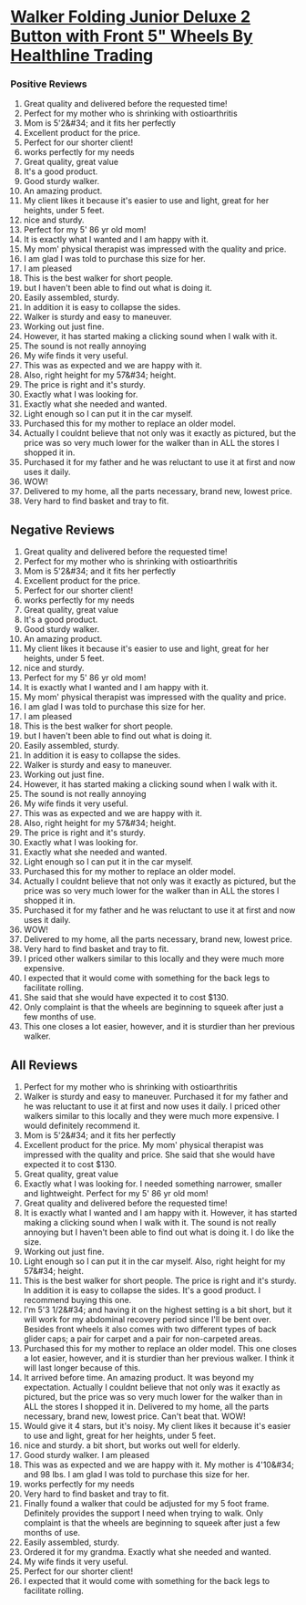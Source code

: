 # [Walker Folding Junior Deluxe 2 Button with Front 5&quot; Wheels By Healthline Trading](https://products.checkmycream.com/products/Walker-Folding-Junior-Deluxe-2-Button-with-Front-5&quot;-Wheels-By-Healthline-Trading.html)

### Positive Reviews

<ol>
      <li>Great quality and delivered before the requested time!</li>
      <li>Perfect for my mother who is shrinking with ostioarthritis</li>
      <li>Mom is 5&#x27;2&amp;#34; and it fits her perfectly</li>
      <li>Excellent product for the price.  </li>
      <li>Perfect for our shorter client!</li>
      <li>works perfectly for my needs</li>
      <li>Great quality,  great value</li>
      <li>It&#x27;s a good product.  </li>
      <li>Good sturdy walker.  </li>
      <li>An amazing product.  </li>
      <li>My client likes it because it&#x27;s easier to use and light, great for her heights, under 5 feet.</li>
      <li>nice and sturdy.</li>
      <li>Perfect for my 5&#x27; 86 yr old mom!</li>
      <li>It is exactly what I wanted and I am happy with it.</li>
      <li>My mom&#x27; physical therapist was impressed with the quality and price.  </li>
      <li>I am glad I was told to purchase this size for her.</li>
      <li>I am pleased</li>
      <li>This is the best walker for short people.  </li>
      <li>but I haven&#x27;t been able to find out what is doing it.</li>
      <li>Easily assembled, sturdy.</li>
      <li>In addition it is easy to collapse the sides.  </li>
      <li>Walker is sturdy and easy to maneuver.  </li>
      <li>Working out just fine.</li>
      <li>However, it has started making a clicking sound when I walk with it.</li>
      <li>The sound is not really annoying</li>
      <li>My wife finds it very useful.</li>
      <li>This was as expected and we are happy with it.  </li>
      <li>Also, right height for my 57&amp;#34; height.</li>
      <li>The price is right and it&#x27;s sturdy.  </li>
      <li>Exactly what I was looking for.  </li>
      <li>Exactly what she needed and wanted.</li>
      <li>Light enough so I can put it in the car myself.</li>
      <li>Purchased this for my mother to replace an older model.  </li>
      <li>Actually I couldnt believe that not only was it exactly as pictured, but the price was so very much lower for the walker than  in ALL the stores I shopped it in.  </li>
      <li>Purchased it for my father and he was reluctant to use it at first and now uses it daily.  </li>
      <li>WOW!</li>
      <li>Delivered to my home, all the parts necessary, brand new, lowest price.  </li>
      <li>Very hard to find basket and tray to fit.</li>
</ol>


<h2>Negative Reviews</h2>
<ol>
<li> Great quality and delivered before the requested time!</li>
<li> Perfect for my mother who is shrinking with ostioarthritis</li>
<li> Mom is 5&#x27;2&amp;#34; and it fits her perfectly</li>
<li> Excellent product for the price.  </li>
<li> Perfect for our shorter client!</li>
<li> works perfectly for my needs</li>
<li> Great quality,  great value</li>
<li> It&#x27;s a good product.  </li>
<li> Good sturdy walker.  </li>
<li> An amazing product.  </li>
<li> My client likes it because it&#x27;s easier to use and light, great for her heights, under 5 feet.</li>
<li> nice and sturdy.</li>
<li> Perfect for my 5&#x27; 86 yr old mom!</li>
<li> It is exactly what I wanted and I am happy with it.</li>
<li> My mom&#x27; physical therapist was impressed with the quality and price.  </li>
<li> I am glad I was told to purchase this size for her.</li>
<li> I am pleased</li>
<li> This is the best walker for short people.  </li>
<li> but I haven&#x27;t been able to find out what is doing it.</li>
<li> Easily assembled, sturdy.</li>
<li> In addition it is easy to collapse the sides.  </li>
<li> Walker is sturdy and easy to maneuver.  </li>
<li> Working out just fine.</li>
<li> However, it has started making a clicking sound when I walk with it.</li>
<li> The sound is not really annoying</li>
<li> My wife finds it very useful.</li>
<li> This was as expected and we are happy with it.  </li>
<li> Also, right height for my 57&amp;#34; height.</li>
<li> The price is right and it&#x27;s sturdy.  </li>
<li> Exactly what I was looking for.  </li>
<li> Exactly what she needed and wanted.</li>
<li> Light enough so I can put it in the car myself.</li>
<li> Purchased this for my mother to replace an older model.  </li>
<li> Actually I couldnt believe that not only was it exactly as pictured, but the price was so very much lower for the walker than  in ALL the stores I shopped it in.  </li>
<li> Purchased it for my father and he was reluctant to use it at first and now uses it daily.  </li>
<li> WOW!</li>
<li> Delivered to my home, all the parts necessary, brand new, lowest price.  </li>
<li> Very hard to find basket and tray to fit.</li>
<li> I priced other walkers similar to this locally and they were much more expensive.  </li>
<li> I expected that it would come with something for the back legs to facilitate rolling.</li>
<li> She said that she would have expected it to cost $130.</li>
<li> Only complaint is that the wheels are beginning to squeek after just a few months of use.</li>
<li> This one closes a lot easier, however, and it is sturdier than her previous walker.  </li>
</ol>

<h2>All Reviews</h2>

<ol>
    <li> Perfect for my mother who is shrinking with ostioarthritis</li>
    <li> Walker is sturdy and easy to maneuver.  Purchased it for my father and he was reluctant to use it at first and now uses it daily.  I priced other walkers similar to this locally and they were much more expensive.  I would definitely recommend it.</li>
    <li> Mom is 5&#x27;2&amp;#34; and it fits her perfectly</li>
    <li> Excellent product for the price.  My mom&#x27; physical therapist was impressed with the quality and price.  She said that she would have expected it to cost $130.</li>
    <li> Great quality,  great value</li>
    <li> Exactly what I was looking for.  I needed something narrower, smaller and lightweight.  Perfect for my 5&#x27; 86 yr old mom!</li>
    <li> Great quality and delivered before the requested time!</li>
    <li> It is exactly what I wanted and I am happy with it. However, it has started making a clicking sound when I walk with it. The sound is not really annoying but I haven&#x27;t been able to find out what is doing it. I do like the size.</li>
    <li> Working out just fine.</li>
    <li> Light enough so I can put it in the car myself. Also, right height for my 57&amp;#34; height.</li>
    <li> This is the best walker for short people.  The price is right and it&#x27;s sturdy.  In addition it is easy to collapse the sides.  It&#x27;s a good product.  I recommend buying this one.</li>
    <li> I&#x27;m 5&#x27;3 1/2&amp;#34; and having it on the highest setting is a bit short, but it will work for my abdominal recovery period since I&#x27;ll be bent over.  Besides front wheels it also comes with two different types of back glider caps; a pair for carpet and a pair for non-carpeted areas.</li>
    <li> Purchased this for my mother to replace an older model.  This one closes a lot easier, however, and it is sturdier than her previous walker.  I think it will last longer because of this.</li>
    <li> It arrived before time. An amazing product.  It was beyond my expectation.  Actually I couldnt believe that not only was it exactly as pictured, but the price was so very much lower for the walker than  in ALL the stores I shopped it in.  Delivered to my home, all the parts necessary, brand new, lowest price.  Can&#x27;t beat that.  WOW!</li>
    <li> Would give it 4 stars, but it&#x27;s noisy.  My client likes it because it&#x27;s easier to use and light, great for her heights, under 5 feet.</li>
    <li> nice and sturdy. a bit short, but works out well for elderly.</li>
    <li> Good sturdy walker.  I am pleased</li>
    <li> This was as expected and we are happy with it.  My mother is 4&#x27;10&amp;#34; and 98 lbs.  I am glad I was told to purchase this size for her.</li>
    <li> works perfectly for my needs</li>
    <li> Very hard to find basket and tray to fit.</li>
    <li> Finally found a walker that could be adjusted for my 5 foot frame. Definitely provides the support I need when trying to walk. Only complaint is that the wheels are beginning to squeek after just a few months of use.</li>
    <li> Easily assembled, sturdy.</li>
    <li> Ordered it for my grandma. Exactly what she needed and wanted.</li>
    <li> My wife finds it very useful.</li>
    <li> Perfect for our shorter client!</li>
    <li> I expected that it would come with something for the back legs to facilitate rolling.</li>
</ol>




